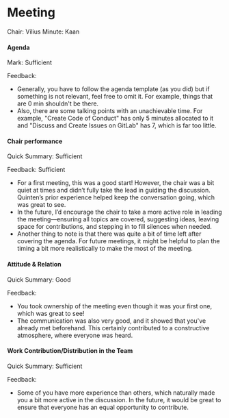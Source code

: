 # Meeting

Chair: Vilius
Minute: Kaan


#### Agenda

Mark: Sufficient

Feedback:

- Generally, you have to follow the agenda template (as you did) 
but if something is not relevant, feel free to omit it. 
For example, things that are 0 min shouldn't be there.
- Also, there are some talking points with an unachievable time. For example,
"Create Code of Conduct" has only 5 minutes allocated to it and "Discuss and 
Create Issues on GitLab" has 7, which is far too little.

#### Chair performance

Quick Summary: Sufficient

Feedback: Sufficient

- For a first meeting, this was a good start! However, the chair was a 
bit quiet at times and didn’t fully take the lead in guiding the discussion.
Quinten’s prior experience helped keep the conversation going, which was 
great to see. 
- In the future, I’d encourage the chair to take a more active 
role in leading the meeting—ensuring all topics are covered, suggesting ideas,
leaving space for contributions, and stepping in to fill silences when needed.
- Another thing to note is that there was quite a bit of time left after 
covering the agenda. For future meetings, it might be helpful to plan the 
timing a bit more realistically to make the most of the meeting.


#### Attitude & Relation

Quick Summary: Good

Feedback:

- You took ownership of the meeting even though it was your first one, 
which was great to see! 
- The communication was also very good, and it showed that you've already
met beforehand. This certainly contributed to a constructive atmosphere, 
where everyone was heard. 

#### Work Contribution/Distribution in the Team

Quick Summary: Sufficient

Feedback:

- Some of you have more experience than others, which naturally made you a 
bit more active in the discussion. In the future, it would be great to 
ensure that everyone has an equal opportunity to contribute.


